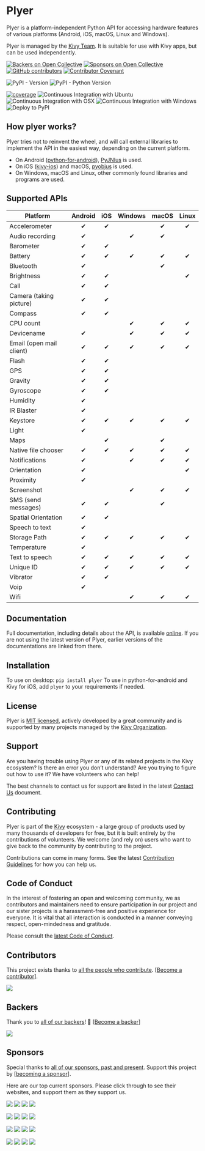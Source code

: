 # Plyer

Plyer is a platform-independent Python API for accessing hardware features
of various platforms (Android, iOS, macOS, Linux and Windows).

Plyer is managed by the [Kivy Team](https://kivy.org/about.html). It is suitable for
use with Kivy apps, but can be used independently.

[![Backers on Open Collective](https://opencollective.com/kivy/backers/badge.svg)](#backers)
[![Sponsors on Open Collective](https://opencollective.com/kivy/sponsors/badge.svg)](#sponsors)
[![GitHub contributors](https://img.shields.io/github/contributors-anon/kivy/plyer)](https://github.com/kivy/plyer/graphs/contributors)
[![Contributor Covenant](https://img.shields.io/badge/Contributor%20Covenant-2.1-4baaaa.svg)](code_of_conduct.md)


![PyPI - Version](https://img.shields.io/pypi/v/plyer)
![PyPI - Python Version](https://img.shields.io/pypi/pyversions/plyer)


[![coverage](https://coveralls.io/repos/kivy/plyer/badge.svg?branch=master)](https://coveralls.io/r/kivy/plyer?branch=master)
![Continuous Integration with Ubuntu](https://github.com/kivy/plyer/workflows/Continuous%20Integration%20with%20Ubuntu/badge.svg) 
![Continuous Integration with OSX](https://github.com/kivy/plyer/workflows/Continuous%20Integration%20with%20OSX/badge.svg)
![Continuous Integration with Windows](https://github.com/kivy/plyer/workflows/Continuous%20Integration%20with%20Windows/badge.svg)
![Deploy to PyPI](https://github.com/kivy/plyer/workflows/Deploy%20to%20PyPI/badge.svg)

## How plyer works?

Plyer tries not to reinvent the wheel, and will call external libraries to
implement the API in the easiest way, depending on the current platform.

- On Android ([python-for-android](https://python-for-android.readthedocs.io/)), [PyJNIus](https://pypi.org/project/pyjnius/) is used.
- On iOS ([kivy-ios](https://pypi.org/project/kivy-ios/)) and macOS,
  [pyobjus](https://pypi.org/project/pyobjus/) is used. 
- On Windows, macOS and Linux, other commonly found libraries and programs 
  are used.


## Supported APIs

| Platform                       | Android | iOS | Windows | macOS | Linux |
| ------------------------------ |:-------:|:---:|:-------:|:-----:|:-----:|
| Accelerometer                  | ✔       |  ✔ |         | ✔     |   ✔   |
| Audio recording                | ✔       |     |    ✔    | ✔     |       |
| Barometer                      | ✔       |  ✔  |         |       |       |
| Battery                        | ✔       |  ✔  |    ✔    | ✔     |   ✔   |
| Bluetooth                      | ✔       |     |         | ✔     |       |
| Brightness                     | ✔       |  ✔  |         |       |   ✔   |
| Call                           | ✔       |  ✔  |         |       |       |
| Camera (taking picture)        | ✔       |  ✔  |         |       |       |
| Compass                        | ✔       |  ✔  |         |       |       |
| CPU count                      |         |     |    ✔    | ✔     |   ✔   |
| Devicename                     | ✔       |     |    ✔    | ✔     |   ✔   |
| Email (open mail client)       | ✔       |  ✔  |    ✔    | ✔     |   ✔   |
| Flash                          | ✔       |  ✔  |         |       |       |
| GPS                            | ✔       |  ✔  |         |       |       |
| Gravity                        | ✔       |  ✔  |         |       |       |
| Gyroscope                      | ✔       |  ✔  |         |       |       |
| Humidity                       | ✔       |     |         |       |       |
| IR Blaster                     | ✔       |     |         |       |       |
| Keystore                       | ✔       |  ✔  |    ✔    | ✔     |   ✔   |
| Light                          | ✔       |     |         |       |       |
| Maps                           |         |  ✔  |         | ✔     |       |
| Native file chooser            | ✔       |  ✔  |    ✔    | ✔     |   ✔   |
| Notifications                  | ✔       |     |    ✔    | ✔     |   ✔   |
| Orientation                    | ✔       |     |         |       |   ✔   |
| Proximity                      | ✔       |     |         |       |       |
| Screenshot                     |         |     |    ✔    | ✔     |   ✔   |
| SMS (send messages)            | ✔       |  ✔  |         | ✔     |       |
| Spatial Orientation            | ✔       |  ✔  |         |       |       |
| Speech to text                 | ✔       |     |         |       |       |
| Storage Path                   | ✔       |  ✔  |    ✔    | ✔     |   ✔   |
| Temperature                    | ✔       |     |         |       |       |
| Text to speech                 | ✔       |  ✔  |    ✔    | ✔     |   ✔   |
| Unique ID                      | ✔       |  ✔  |    ✔    | ✔     |   ✔   |
| Vibrator                       | ✔       |  ✔  |         |       |       |
| Voip                       | ✔       |     |         |       |       |
| Wifi                           |         |     |    ✔    | ✔     |   ✔   |

## Documentation

Full documentation, including details about the API, is available 
[online](https://plyer.readthedocs.io/en/latest/). If you are not using the
latest version of Plyer, earlier versions of the documentations are linked
from there.

## Installation

To use on desktop: `pip install plyer`
To use in python-for-android and Kivy for iOS, add `plyer` to your requirements
if needed.

## License

Plyer is [MIT licensed](LICENSE), actively developed by a great
community and is supported by many projects managed by the 
[Kivy Organization](https://www.kivy.org/about.html).

## Support

Are you having trouble using Plyer or any of its related projects in the Kivy
ecosystem?
Is there an error you don’t understand? Are you trying to figure out how to use 
it? We have volunteers who can help!

The best channels to contact us for support are listed in the latest 
[Contact Us](https://github.com/kivy/plyer/blob/master/CONTACT.md) document.

## Contributing

Plyer is part of the [Kivy](https://kivy.org) ecosystem - a large group of
products used by many thousands of developers for free, but it
is built entirely by the contributions of volunteers. We welcome (and rely on) 
users who want to give back to the community by contributing to the project.

Contributions can come in many forms. See the latest 
[Contribution Guidelines](https://github.com/kivy/plyer/blob/master/CONTRIBUTING.md)
for how you can help us.

## Code of Conduct

In the interest of fostering an open and welcoming community, we as 
contributors and maintainers need to ensure participation in our project and 
our sister projects is a harassment-free and positive experience for everyone. 
It is vital that all interaction is conducted in a manner conveying respect, 
open-mindedness and gratitude.

Please consult the [latest Code of Conduct](https://github.com/kivy/plyer/blob/master/CODE_OF_CONDUCT.md).

## Contributors

This project exists thanks to 
[all the people who contribute](https://github.com/kivy/plyer/graphs/contributors).
[[Become a contributor](CONTRIBUTING.md)].

<img src="https://contrib.nn.ci/api?repo=kivy/plyer&pages=5&no_bot=true&radius=22&cols=18">

## Backers

Thank you to [all of our backers](https://opencollective.com/kivy)! 
🙏 [[Become a backer](https://opencollective.com/kivy#backer)]

<img src="https://opencollective.com/kivy/backers.svg?width=890&avatarHeight=44&button=false">

## Sponsors

Special thanks to 
[all of our sponsors, past and present](https://opencollective.com/kivy).
Support this project by 
[[becoming a sponsor](https://opencollective.com/kivy#sponsor)].

Here are our top current sponsors. Please click through to see their websites,
and support them as they support us. 

<!--- See https://github.com/orgs/kivy/discussions/15 for explanation of this code. -->
<a href="https://opencollective.com/kivy/sponsor/0/website" target="_blank"><img src="https://opencollective.com/kivy/sponsor/0/avatar.svg"></a>
<a href="https://opencollective.com/kivy/sponsor/1/website" target="_blank"><img src="https://opencollective.com/kivy/sponsor/1/avatar.svg"></a>
<a href="https://opencollective.com/kivy/sponsor/2/website" target="_blank"><img src="https://opencollective.com/kivy/sponsor/2/avatar.svg"></a>
<a href="https://opencollective.com/kivy/sponsor/3/website" target="_blank"><img src="https://opencollective.com/kivy/sponsor/3/avatar.svg"></a>

<a href="https://opencollective.com/kivy/sponsor/4/website" target="_blank"><img src="https://opencollective.com/kivy/sponsor/4/avatar.svg"></a>
<a href="https://opencollective.com/kivy/sponsor/5/website" target="_blank"><img src="https://opencollective.com/kivy/sponsor/5/avatar.svg"></a>
<a href="https://opencollective.com/kivy/sponsor/6/website" target="_blank"><img src="https://opencollective.com/kivy/sponsor/6/avatar.svg"></a>
<a href="https://opencollective.com/kivy/sponsor/7/website" target="_blank"><img src="https://opencollective.com/kivy/sponsor/7/avatar.svg"></a>

<a href="https://opencollective.com/kivy/sponsor/8/website" target="_blank"><img src="https://opencollective.com/kivy/sponsor/8/avatar.svg"></a>
<a href="https://opencollective.com/kivy/sponsor/9/website" target="_blank"><img src="https://opencollective.com/kivy/sponsor/9/avatar.svg"></a>
<a href="https://opencollective.com/kivy/sponsor/10/website" target="_blank"><img src="https://opencollective.com/kivy/sponsor/10/avatar.svg"></a>
<a href="https://opencollective.com/kivy/sponsor/11/website" target="_blank"><img src="https://opencollective.com/kivy/sponsor/11/avatar.svg"></a>

<a href="https://opencollective.com/kivy/sponsor/12/website" target="_blank"><img src="https://opencollective.com/kivy/sponsor/12/avatar.svg"></a>
<a href="https://opencollective.com/kivy/sponsor/13/website" target="_blank"><img src="https://opencollective.com/kivy/sponsor/13/avatar.svg"></a>
<a href="https://opencollective.com/kivy/sponsor/14/website" target="_blank"><img src="https://opencollective.com/kivy/sponsor/14/avatar.svg"></a>
<a href="https://opencollective.com/kivy/sponsor/15/website" target="_blank"><img src="https://opencollective.com/kivy/sponsor/15/avatar.svg"></a>
